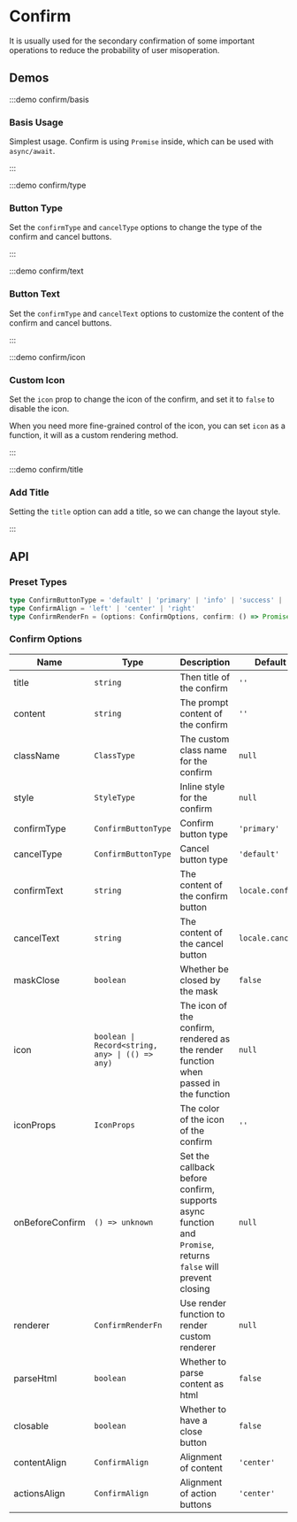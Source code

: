 # Confirm

It is usually used for the secondary confirmation of some important operations to reduce the probability of user misoperation.

## Demos

:::demo confirm/basis

### Basis Usage

Simplest usage. Confirm is using `Promise` inside, which can be used with `async/await`.

:::

:::demo confirm/type

### Button Type

Set the `confirmType` and `cancelType` options to change the type of the confirm and cancel buttons.

:::

:::demo confirm/text

### Button Text

Set the `confirmType` and `cancelText` options to customize the content of the confirm and cancel buttons.

:::

:::demo confirm/icon

### Custom Icon

Set the `icon` prop to change the icon of the confirm, and set it to `false` to disable the icon.

When you need more fine-grained control of the icon, you can set `icon` as a function, it will as a custom rendering method.

:::

:::demo confirm/title

### Add Title

Setting the `title` option can add a title, so we can change the layout style.

:::

## API

### Preset Types

```ts
type ConfirmButtonType = 'default' | 'primary' | 'info' | 'success' | 'warning' | 'error'
type ConfirmAlign = 'left' | 'center' | 'right'
type ConfirmRenderFn = (options: ConfirmOptions, confirm: () => Promise<void>, cancel: () => void) => any
```

### Confirm Options

| Name            | Type                                            | Description                                                                                                  | Default          | Since    |
| --------------- | ----------------------------------------------- | ------------------------------------------------------------------------------------------------------------ | ---------------- | -------- |
| title           | `string`                                        | Then title of the confirm                                                                                    | `''`             | `2.0.15` |
| content         | `string`                                        | The prompt content of the confirm                                                                            | `''`             | -        |
| className       | `ClassType`                                     | The custom class name for the confirm                                                                        | `null`           | -        |
| style           | `StyleType`                                     | Inline style for the confirm                                                                                 | `null`           | -        |
| confirmType     | `ConfirmButtonType`                             | Confirm button type                                                                                          | `'primary'`      | -        |
| cancelType      | `ConfirmButtonType`                             | Cancel button type                                                                                           | `'default'`      | `2.1.30` |
| confirmText     | `string`                                        | The content of the confirm button                                                                            | `locale.confirm` | -        |
| cancelText      | `string`                                        | The content of the cancel button                                                                             | `locale.cancel`  | -        |
| maskClose       | `boolean`                                       | Whether be closed by the mask                                                                                | `false`          | -        |
| icon            | `boolean \| Record<string, any> \| (() => any)` | The icon of the confirm, rendered as the render function when passed in the function                         | `null`           | -        |
| iconProps       | `IconProps`                                     | The color of the icon of the confirm                                                                         | `''`             | -        |
| onBeforeConfirm | `() => unknown`                                 | Set the callback before confirm, supports async function and `Promise`, returns `false` will prevent closing | `null`           | -        |
| renderer        | `ConfirmRenderFn`                               | Use render function to render custom renderer                                                                | `null`           | -        |
| parseHtml       | `boolean`                                       | Whether to parse content as html                                                                             | `false`          | `2.0.14` |
| closable        | `boolean`                                       | Whether to have a close button                                                                               | `false`          | `2.0.15` |
| contentAlign    | `ConfirmAlign`                                  | Alignment of content                                                                                         | `'center'`       | `2.0.15` |
| actionsAlign    | `ConfirmAlign`                                  | Alignment of action buttons                                                                                  | `'center'`       | `2.0.15` |

